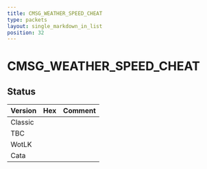 ```yaml
---
title: CMSG_WEATHER_SPEED_CHEAT
type: packets
layout: single_markdown_in_list
position: 32
---
```


# CMSG_WEATHER_SPEED_CHEAT

## Status

Version | Hex | Comment
---------- | ---------- | ---------- 
Classic |  |  
TBC |  |  
WotLK |  |  
Cata |  |  
